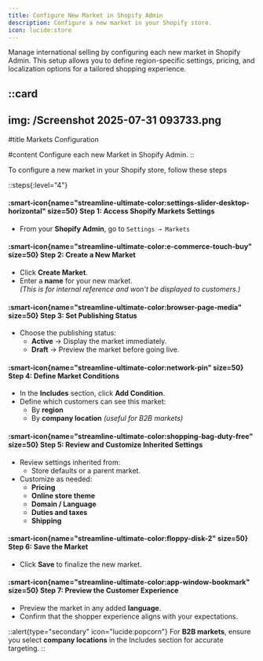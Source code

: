 ```yaml
---
title: Configure New Market in Shopify Admin
description: Configure a new market in your Shopify store.
icon: lucide:store
---
```


Manage international selling by configuring each new market in Shopify Admin. This setup allows you to define region-specific settings, pricing, and localization options for a tailored shopping experience.



::card
---
img: /Screenshot 2025-07-31 093733.png
---
#title
Markets Configuration

#content
Configure each new Market in Shopify Admin.
::

To configure a new market in your Shopify store, follow these steps

::steps{:level="4"}

#### :smart-icon{name="streamline-ultimate-color:settings-slider-desktop-horizontal" size=50} Step 1: Access Shopify Markets Settings  

- From your **Shopify Admin**, go to `Settings → Markets`

#### :smart-icon{name="streamline-ultimate-color:e-commerce-touch-buy" size=50} Step 2: Create a New Market  

- Click **Create Market**.
- Enter a **name** for your new market.  
  *(This is for internal reference and won’t be displayed to customers.)*

#### :smart-icon{name="streamline-ultimate-color:browser-page-media" size=50} Step 3: Set Publishing Status  

- Choose the publishing status:
  - **Active** → Display the market immediately.
  - **Draft** → Preview the market before going live.


#### :smart-icon{name="streamline-ultimate-color:network-pin" size=50} Step 4: Define Market Conditions  

- In the **Includes** section, click **Add Condition**.
- Define which customers can see this market:
  - By **region**
  - By **company location** *(useful for B2B markets)*

#### :smart-icon{name="streamline-ultimate-color:shopping-bag-duty-free" size=50} Step 5: Review and Customize Inherited Settings  

- Review settings inherited from:
  - Store defaults or a parent market.
- Customize as needed:
  - **Pricing**
  - **Online store theme**
  - **Domain / Language**
  - **Duties and taxes**
  - **Shipping**

#### :smart-icon{name="streamline-ultimate-color:floppy-disk-2" size=50} Step 6: Save the Market  

- Click **Save** to finalize the new market.

#### :smart-icon{name="streamline-ultimate-color:app-window-bookmark" size=50} Step 7: Preview the Customer Experience  

- Preview the market in any added **language**.
- Confirm that the shopper experience aligns with your expectations.

::alert{type="secondary" icon="lucide:popcorn"}
For **B2B markets**, ensure you select **company locations** in the Includes section for accurate targeting.
::

